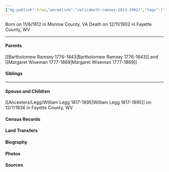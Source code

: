 ```yaml
---
{"dg-publish":true,"permalink":"/elizabeth-ramsey-1813-1902/","tags":["Elizabeth-Ramsey"]}
---
```


Born on  11/6/1812 in Monroe County, VA
Death on 12/11/1902 in Fayette County, WV

---
#### Parents

[[Bartholomew Ramsey 1776-1843\|Bartholomew Ramsey 1776-1843]] and [[Margaret Wiseman 1777-1869\|Margaret Wiseman 1777-1869]]
#### Siblings
<!-- Link to sibling -->

---
#### Spouse and Children
[[Ancesters/Legg/William Legg 1817-1895\|William Legg 1817-1895]] on 12/7/1836 in Fayette County, WV
<!-- Link to child -->

#### Census Records

#### Land Transfers

#### Biography

#### Photos

#### Sources

